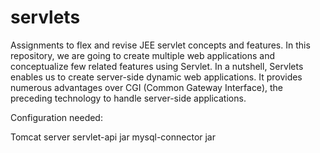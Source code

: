 # servlets

Assignments to flex and revise JEE servlet concepts and features. In this repository, we are going to create multiple web applications and conceptualize few related features using Servlet. In a nutshell, Servlets enables us to create server-side dynamic web applications. It provides numerous advantages over CGI (Common Gateway Interface), the preceding technology to handle server-side applications.

Configuration needed:

Tomcat server
servlet-api jar
mysql-connector jar
